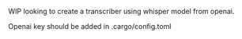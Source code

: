 WIP looking to create a transcriber using whisper model from openai.

Openai key should be added in .cargo/config.toml